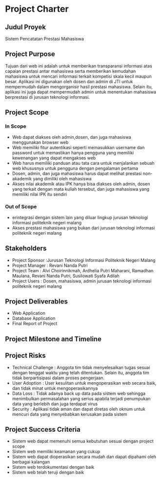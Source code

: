 # Project Charter

## Judul Proyek
Sistem Pencatatan Prestasi Mahasiswa

## Project Purpose
Tujuan dari web ini adalah untuk memberikan transparansi informasi atas capaian prestasi antar mahasiswa serta memberikan kemudahan mahasiswa untuk mencari informasi terkait kompetisi skala kecil maupun besar. Aplikasi ini digunakan oleh dosen dan admin di JTI untuk mempermudah dalam mengorganisir hasil prestasi mahasiswa. Selain itu, aplikasi ini juga dapat mempermudah admin untuk menentukan mahasiswa berprestasi di jurusan teknologi informasi.

## Project Scope
### In Scope
- Web dapat diakses oleh admin,dosen, dan juga mahasiswa menggunakan browser web 
- Web memiliki fitur autentikasi seperti memasukkan username dan password untuk memastikan hanya pengguna yang memiliki kewenangan yang dapat mengakses web
- Web harus memiliki panduan atau tata cara untuk menjalankan sebuah web khususnya untuk pengguna dengan pengalaman pertama
- Dosen, admin, dan juga mahasiswa harus dapat melihat prestasi non-akademik yang dimiliki oleh mahasiswa
- Akses nilai akademik atau IPK hanya bisa diakses oleh admin, dosen yang terkait dengan mata kuliah tersebut, dan juga mahasiswa yang memiliki nilai IPK itu sendiri

### Out of Scope
- erintegrasi dengan sistem lain yang diluar lingkup jurusan teknologi informasi politeknik negeri malang
- Akses prestasi mahasiswa yang bukan dari jurusan teknologi informasi politeknik negeri malang

## Stakeholders
- Project Sponsor :Jurusan Teknologi Informasi Politeknik Negeri Malang
- Project Manager : Revani Nanda Putri
-  Project Team : Alvi Choirinnikmah, Ardhelia Putri Maharani, Ramadhan Maulana, Revani Nanda Putri, Susilowati Syafa Adilah
- Project Users : Dosen, mahasiswa, admin jurusan teknologi informasi politeknik negeri malang

## Project Deliverables 
- Web Application
- Database Application
- Final Report of Project

## Project Milestone and Timeline


## Project Risks 
- Technical Challenge : Anggota tim tidak menyelesaikan tugas sesuai dengan tenggat waktu yang telah ditentukan. Selain itu, anggota tim tidak berpartisipasi dalam proses pengerjaan.
- User Adoption : User kesulitan untuk mengoperasikan web secara baik, dan tidak minat untuk mengoperasikannya
- Data Loss : Tidak adanya back up data pada sistem web sehingga menimbulkan permasalahan yang serius apabila terjadi penumpukan data yang berlebih dan juga terdapat virus
- Security : Aplikasi tidak aman dan dapat diretas oleh oknum untuk mencuri data yang menyebabkan kerusakan pada sistem

## Project Success Criteria
- Sistem web dapat memenuhi semua kebutuhan sesuai dengan project scope
- Sistem web memiliki keamanan yang cukup 
- Sistem web dapat dioperasikan secara mudah dan dapat dipahami oleh berbagai kalangan
- Sistem web terdokumentasi dengan baik
- Sistem web telah teruji dengan baik






